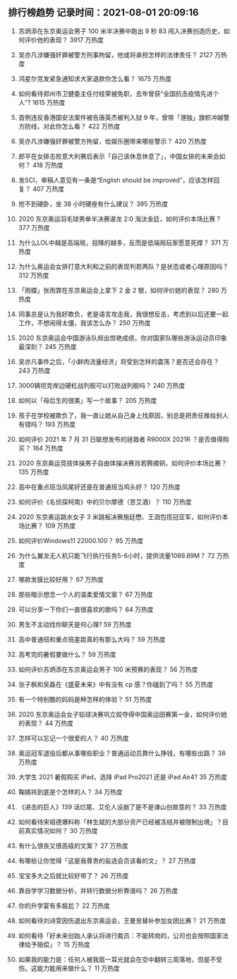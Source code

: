 
## 排行榜趋势 记录时间：2021-08-01 20:09:16
  
  1. 苏炳添在东京奥运会男子 100 米半决赛中跑出 9 秒 83 闯入决赛创造历史，如何评价他的表现？ 3917 万热度
    
  2. 吴亦凡涉嫌强奸罪被警方刑事拘留，他或将承担怎样的法律责任？ 2127 万热度
    
  3. 鸿星尔克发紧急通知求大家退款你怎么看？ 1675 万热度
    
  4. 如何看待郑州市卫健委主任付桂荣被免职，去年曾获“全国抗击疫情先进个人”? 1615 万热度
    
  5. 首例违反香港国安法案件被告唐英杰被判入狱 9 年，曾带「港独」旗帜冲越警方防线，对此你怎么看？ 422 万热度
    
  6. 吴亦凡涉嫌强奸罪被警方拘留，给娱乐圈带来哪些警示？ 420 万热度
    
  7. 郎平在女排击败意大利赛后表示「自己该休息休息了」，中国女排的未来会如何？ 418 万热度
    
  8. 发SCI，审稿人意见有一条是“English should be improved”，应该怎样回复？ 407 万热度
    
  9. 抢不到硬卧，坐 38 小时硬座有什么建议？ 395 万热度
    
  10. 2020 东京奥运羽毛球男单半决赛谌龙 2:0 淘汰金廷，如何评价本场比赛？ 377 万热度
    
  11. 为什么LOL中越是高端局，投降的越多，反而是低端局玩家愿意死撑？ 371 万热度
    
  12. 为什么奥运会女排打意大利和之前的表现判若两队？是状态或者心理原因吗？ 312 万热度
    
  13. 「雨蝶」张雨霏在东京奥运会上拿下 2 金 2 银，如何评价她的表现？ 280 万热度
    
  14. 同事总是认为我好欺负，老是语言攻击我，我很想反击，考虑到以后还要一起工作，不想闹得太僵，我该怎么办？ 250 万热度
    
  15. 2020 东京奥运会中国游泳队频出惊艳成绩，你对国家队哪些游泳运动员印象最深刻？ 245 万热度
    
  16. 吴亦凡事件之后，「小鲜肉流量经济」将受到怎样的震荡？是否还会存在？ 243 万热度
    
  17. 3000辆坦克岸边硬杠战列舰可以打败战列舰吗？ 240 万热度
    
  18. 如何以「母后生的很美」写一个故事？ 205 万热度
    
  19. 孩子在学校被欺负了，我一直让她从自己身上找原因，别总是把责任推给别人有错吗？ 193 万热度
    
  20. 如何评价 2021 年 7 月 31 日联想发布的拯救者 R9000X 2021R ？是否值得购买？ 164 万热度
    
  21. 2020 东京奥运竞技体操男子自由体操决赛肖若腾摘铜，如何评价本场比赛？ 135 万热度
    
  22. 高中在重点班当凤尾好还是在普通班当鸡头好？ 120 万热度
    
  23. 如何评价《名侦探柯南》中的贝尔摩德（苦艾酒）？ 110 万热度
    
  24. 2020 东京奥运跳水女子 3 米跳板决赛施廷懋、王涵包揽冠亚军，如何评价本场比赛？ 109 万热度
    
  25. 如何评价Windows11 22000.100？ 95 万热度
    
  26. 为什么翼龙无人机只能飞行执行任务5-6小时，提供流量1089.89M？ 72 万热度
    
  27. 哪款发膜比较好用？ 67 万热度
    
  28. 那些暗示想念一个人的温柔爱情文案？ 67 万热度
    
  29. 可以分享一下你们一直很喜欢的歌吗？ 64 万热度
    
  30. 男生不主动找你聊天是何心理? 59 万热度
    
  31. 高中普通班和重点班差距真的有那么大吗？ 59 万热度
    
  32. 高考完的暑假要做什么？ 59 万热度
    
  33. 如何评价苏炳添在东京奥运会男子 100 米预赛的表现？ 56 万热度
    
  34. 张子枫和吴磊在《盛夏未来》中有没有 cp 感？你磕到了吗？ 55 万热度
    
  35. 有一个特别酷的妈妈是种怎样的体验？ 51 万热度
    
  36. 2020 东京奥运会女子铅球决赛巩立姣夺得中国奥运田赛第一金，如何评价她的表现？ 44 万热度
    
  37. 怎样可以忘记一个很爱的人？ 40 万热度
    
  38. 奥运冠军退役后都从事哪些职业？普通运动员靠什么挣钱，有哪些出路？ 38 万热度
    
  39. 大学生 2021 暑假购买 iPad，选择 iPad Pro2021 还是 iPad Air4? 35 万热度
    
  40. 鞠婧祎到底是个怎样的人？ 34 万热度
    
  41. 《进击的巨人》139 话烂尾、艾伦人设崩了是不是谏山创故意的？ 33 万热度
    
  42. 如何看待宋祖德爆料称「林生斌的大部分资产已经被冻结并被限制出境」？目前真实情况如何？ 30 万热度
    
  43. 有什么很丧又很高级的文案？ 27 万热度
    
  44. 有哪些让你觉得「这是我尊贵的盐选会员该看的文」？ 27 万热度
    
  45. 宝宝多大之后就比较好带了？ 26 万热度
    
  46. 靠自学学习数据分析，并转行数据分析靠谱吗？ 26 万热度
    
  47. 你的升学宴有多尴尬？ 22 万热度
    
  48. 如何看待刘诗雯因伤退出东京奥运会，王曼昱替补参加女团比赛？ 21 万热度
    
  49. 如何看待「好未来创始人承认将进行裁员：不能转岗的，公司也会按照国家法律给予赔偿」？ 15 万热度
    
  50. 如果我的能力是：任何人被我扇一耳光就会在空中翻转三周落地，但是不受伤。这能力能用来做什么？ 11 万热度
    
